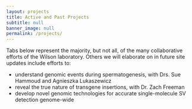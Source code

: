 ```yaml
---
layout: projects
title: Active and Past Projects
subtitle: null
banner_image: null
permalink: /projects/
---
```


<!-- Content here would show up above your list of projects -->

Tabs below represent the majority, but not all, of the many collaborative efforts 
of the Wilson laboratory. Others we will elaborate on in future site updates
include efforts to:

- understand genomic events during spermatogenesis, with Drs. Sue Hammoud and Agnieszka Lukaszewicz
- reveal the true nature of transgene insertions, with Dr. Zach Freeman
- develop novel genomic technologies for accurate single-molecule SV detection genome-wide

